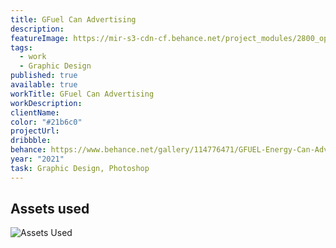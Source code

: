 ```yaml
---
title: GFuel Can Advertising
description:
featureImage: https://mir-s3-cdn-cf.behance.net/project_modules/2800_opt_1/5c7895114776471.604160d36f8a1.png
tags:
  - work
  - Graphic Design
published: true
available: true
workTitle: GFuel Can Advertising
workDescription:
clientName:
color: "#21b6c0"
projectUrl:
dribbble:
behance: https://www.behance.net/gallery/114776471/GFUEL-Energy-Can-Advertising
year: "2021"
task: Graphic Design, Photoshop
---
```


## Assets used

![Assets Used](https://res.cloudinary.com/haroldao/image/upload/v1623254844/ASSETS_ruaagv.webp "Assets used for this artwork")
